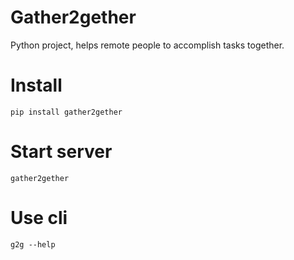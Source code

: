 # Gather2gether

Python project, helps remote people to accomplish tasks together.

# Install

```
pip install gather2gether
```

# Start server

```
gather2gether
```

# Use cli

```
g2g --help
```
